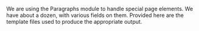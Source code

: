 We are using the Paragraphs module to handle special page elements. We have about a dozen, with various fields on them. Provided here are the template files used to produce the appropriate output.